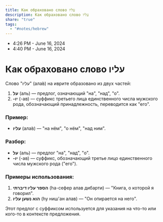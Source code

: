 ```yaml
---  
title: Как обраховано слово עליו  
description: Как обраховано слово עליו  
share: "true"  
tags:  
  - "#notes/hebrew"  
---  
```

  
- 4:26 PM - June 16, 2024  
- 4:40 PM - June 16, 2024  
  
# Как обраховано слово עליו  
  
Слово "עליו" (ала́в) на иврите образовано из двух частей:  
  
1. **על** (аль) — предлог, означающий "на", "над", "о".  
2. **-יו** (-ав) — суффикс третьего лица единственного числа мужского рода, обозначающий принадлежность, переводится как "его".  
  
### Пример:  
- **עליו** (ала́в) — "на нём", "о нём", "над ним".  
  
### Разбор:  
- **על** (аль) — предлог "на", "над", "о".  
- **-יו** (-ав) — суффикс, обозначающий третье лицо единственного числа мужского рода ("его").  
  
### Примеры использования:  
1. **הספר עליו דיברתי** (hа-сефер алав дибарти) — "Книга, о которой я говорил".  
2. **הוא נשען עליו** (hу ниш'ан алав) — "Он опирается на него".  
  
Этот предлог с суффиксом используется для указания на что-то или кого-то в контексте предложения.